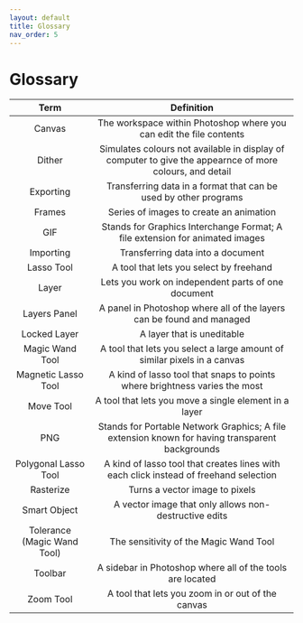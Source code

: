 ```yaml
---
layout: default
title: Glossary
nav_order: 5
---
```

# Glossary


|  **Term** | **Definition** |
|:-------------:|:------------------:|
| Canvas | The workspace within Photoshop where you can edit the file contents |
| Dither | Simulates colours not available in display of computer to give the appearnce of more colours, and detail |
| Exporting | Transferring data in a format that can be used by other programs |
| Frames | Series of images to create an animation |
| GIF | Stands for Graphics Interchange Format; A file extension for animated images |
| Importing | Transferring data into a document |
| Lasso Tool | A tool that lets you select by freehand |
| Layer | Lets you work on independent parts of one document |
| Layers Panel | A panel in Photoshop where all of the layers can be found and managed |
| Locked Layer | A layer that is uneditable |
| Magic Wand Tool | A tool that lets you select a large amount of similar pixels in a canvas |
| Magnetic Lasso Tool | A kind of lasso tool that snaps to points where brightness varies the most |
| Move Tool | A tool that lets you move a single element in a layer |
| PNG | Stands for Portable Network Graphics; A file extension known for having transparent backgrounds |
| Polygonal Lasso Tool | A kind of lasso tool that creates lines with each click instead of freehand selection |
| Rasterize | Turns a vector image to pixels |
| Smart Object | A vector image that only allows non-destructive edits |
| Tolerance (Magic Wand Tool) | The sensitivity of the Magic Wand Tool |
| Toolbar | A sidebar in Photoshop where all of the tools are located |
| Zoom Tool | A tool that lets you zoom in or out of the canvas |

